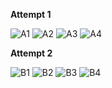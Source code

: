 **Attempt 1**

![A1](https://user-images.githubusercontent.com/90487385/135553645-4330ab1b-cc9d-4852-9673-df4484093a7b.png)
![A2](https://user-images.githubusercontent.com/90487385/135553647-62fe6d11-cb43-46a8-90a2-c8b478ff9016.png)
![A3](https://user-images.githubusercontent.com/90487385/135553636-9193aecb-e3a6-4024-bc3c-3f3d339a92e5.png)
![A4](https://user-images.githubusercontent.com/90487385/135553638-9f99340b-7480-47cc-b312-a72f8fc3702c.png)

**Attempt 2**

![B1](https://user-images.githubusercontent.com/90487385/135553722-cc9d7187-97dd-44ba-86d3-008c5f65d42a.png)
![B2](https://user-images.githubusercontent.com/90487385/135553723-b1adc4e0-3306-49d5-b3ff-7a493bc23914.png)
![B3](https://user-images.githubusercontent.com/90487385/135553729-9c0b2bf9-0772-4fea-b5d8-8c2dfb8278fb.png)
![B4](https://user-images.githubusercontent.com/90487385/135553706-691cae43-083d-4fc6-89ca-62799e83e288.png)
